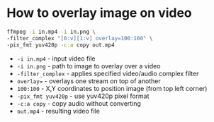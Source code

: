 # How to overlay image on video

```bash
ffmpeg -i in.mp4 -i in.png \
-filter_complex "[0:v][1:v] overlay=100:100" \
-pix_fmt yuv420p -c:a copy out.mp4
```

- `-i in.mp4` - input video file
- `-i in.png` - path to image to overlay over a video
- `-filter_complex` - applies specified video/audio complex filter
- `overlay=` - overlays one stream on top of another
- `100:100` - X,Y coordinates to position image (from top left corner)
- `-pix_fmt yuv420p` - use yuv420p pixel format
- `-c:a copy` - copy audio without converting
- `out.mp4` - resulting video file


